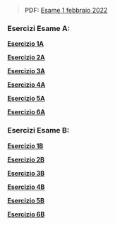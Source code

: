 
> **PDF:** [Esame 1 febbraio 2022](/Primo%20Anno/Progettazione%20di%20Sistemi%20Digitali/Esami/2022/2022-02-01-MZ.pdf)

### Esercizi Esame A:
[**Esercizio 1A**](../../../../../../issues/47)

[**Esercizio 2A**](../../../../../../issues/70)

[**Esercizio 3A**](../../../../../../issues/71) 

[**Esercizio 4A**](../../../../../../issues/72)

[**Esercizio 5A**](../../../../../../issues/16)

[**Esercizio 6A**](../../../../../../issues/73)

### Esercizi Esame B:
[**Esercizio 1B**](../../../../../../issues/47)

[**Esercizio 2B**](../../../../../../issues/70)

[**Esercizio 3B**](../../../../../../issues/71) 

[**Esercizio 4B**](M../../../../../../issues/72)

[**Esercizio 5B**](../../../../../../issues/16)

[**Esercizio 6B**](../../../../../../issues/73)

